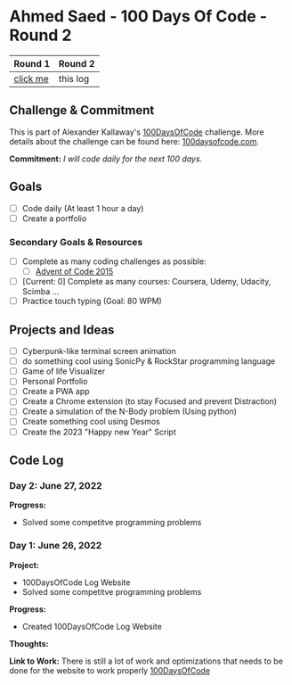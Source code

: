 # Ahmed Saed - 100 Days Of Code - Round 2

| Round 1 | Round 2 |
| --- | --- |
| [click me](https://github.com/Ahmedsaed/100-days-of-code/tree/main#code-log) | this log |

## Challenge & Commitment
This is part of Alexander Kallaway's [100DaysOfCode](https://github.com/Kallaway/100-days-of-code "the official repo") challenge. More details about the challenge can be found here: [100daysofcode.com](http://100daysofcode.com/ "100daysofcode.com").


**Commitment:** *I will code daily for the next 100 days.*

## Goals

- [ ] Code daily (At least 1 hour a day)
- [ ] Create a portfolio

### Secondary Goals & Resources

- [ ] Complete as many coding challenges as possible: 
    - [ ] [Advent of Code 2015](https://adventofcode.com/2015)
- [ ] [Current: 0] Complete as many courses: Coursera, Udemy, Udacity, Scimba ...
- [ ] Practice touch typing (Goal: 80 WPM)

## Projects and Ideas

- [ ] Cyberpunk-like terminal screen animation
- [ ] do something cool using SonicPy & RockStar programming language
- [ ] Game of life Visualizer
- [ ] Personal Portfolio
- [ ] Create a PWA app
- [ ] Create a Chrome extension (to stay Focused and prevent Distraction)
- [ ] Create a simulation of the N-Body problem (Using python)
- [ ] Create something cool using Desmos
- [ ] Create the 2023 "Happy new Year" Script

## Code Log
<!-- 
### Day 8: June 28, 2022
**Project:**   

**Progress:**

-

**Thoughts:**

**Link to Work:**    
 -->


### Day 2: June 27, 2022
**Progress:**

- Solved some competitve programming problems

### Day 1: June 26, 2022
**Project:**   

- 100DaysOfCode Log Website
- Solved some competitve programming problems

**Progress:**

- Created 100DaysOfCode Log Website

**Thoughts:** 

**Link to Work:** There is still a lot of work and optimizations that needs to be done for the website to work properly
[100DaysOfCode](https://ahmedsaed.me/100-days-of-code)



